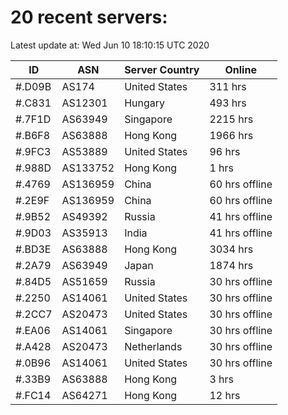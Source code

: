 # 20 recent servers:

Latest update at: Wed Jun 10 18:10:15 UTC 2020

| ID | ASN | Server Country | Online |
| -- | --- | -------------- | ------ |
| #.D09B | AS174 | United States | 311 hrs |
| #.C831 | AS12301 | Hungary | 493 hrs |
| #.7F1D | AS63949 | Singapore | 2215 hrs |
| #.B6F8 | AS63888 | Hong Kong | 1966 hrs |
| #.9FC3 | AS53889 | United States | 96 hrs |
| #.988D | AS133752 | Hong Kong | 1 hrs |
| #.4769 | AS136959 | China | 60 hrs offline |
| #.2E9F | AS136959 | China | 60 hrs offline |
| #.9B52 | AS49392 | Russia | 41 hrs offline |
| #.9D03 | AS35913 | India | 41 hrs offline |
| #.BD3E | AS63888 | Hong Kong | 3034 hrs |
| #.2A79 | AS63949 | Japan | 1874 hrs |
| #.84D5 | AS51659 | Russia | 30 hrs offline |
| #.2250 | AS14061 | United States | 30 hrs offline |
| #.2CC7 | AS20473 | United States | 30 hrs offline |
| #.EA06 | AS14061 | Singapore | 30 hrs offline |
| #.A428 | AS20473 | Netherlands | 30 hrs offline |
| #.0B96 | AS14061 | United States | 30 hrs offline |
| #.33B9 | AS63888 | Hong Kong | 3 hrs |
| #.FC14 | AS64271 | Hong Kong | 12 hrs |


